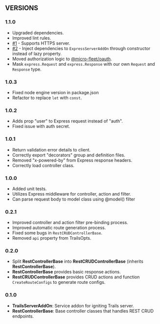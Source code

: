 ## VERSIONS

### 1.1.0
- Upgraded dependencies.
- Improved lint rules.
- [#1](https://github.com/gennovative/micro-fleet-web/issues/1) - Supports HTTPS server.
- [#2](https://github.com/gennovative/micro-fleet-web/issues/2) - Inject dependencies to `ExpressServerAddOn` through constructor instead of lazy property.
- Moved authorization logic to [@micro-fleet/oauth](https://github.com/gennovative/micro-fleet-oauth).
- Mask `express.Request` and `express.Response` with our own `Request` and `Response` type.

### 1.0.3
- Fixed node engine version in package.json
- Refactor to replace `let` with `const`.

### 1.0.2
- Adds prop "user" to Express request instead of "auth".
- Fixed issue with auth secret.

### 1.0.1
- Return validation error details to client.
- Correctly export "decorators" group and definition files.
- Removed "x-powered-by" from Express response headers.
- Correctly load controller class.

### 1.0.0
- Added unit tests.
- Utilizes Express middleware for controller, action and filter.
- Can parse request body to model class using @model() filter

### 0.2.1
- Improved controller and action filter pre-binding process.
- Improved automatic route generation process.
- Fixed some bugs in `RestCRUDControllerBase`.
- Removed `api` property from TrailsOpts.

### 0.2.0
- Split **RestControllerBase** into **RestCRUDControllerBase** (inherits **RestControllerBase**).
- **RestControllerBase** provides basic response actions.
- **RestCRUDControllerBase** provides CRUD actions and function `CreateRouteConfigs` to generate route configs.

### 0.1.0
- **TrailsServerAddOn**: Service addon for igniting Trails server.
- **RestControllerBase**: Base controller classes that handles REST CRUD endpoints.
